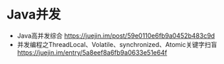 # Java并发

- Java高并发综合 <https://juejin.im/post/59e0110e6fb9a0452b483c9d>
- 并发编程之ThreadLocal、Volatile、synchronized、Atomic关键字扫盲 <https://juejin.im/entry/5a8eef8a6fb9a0633e51e64f>
